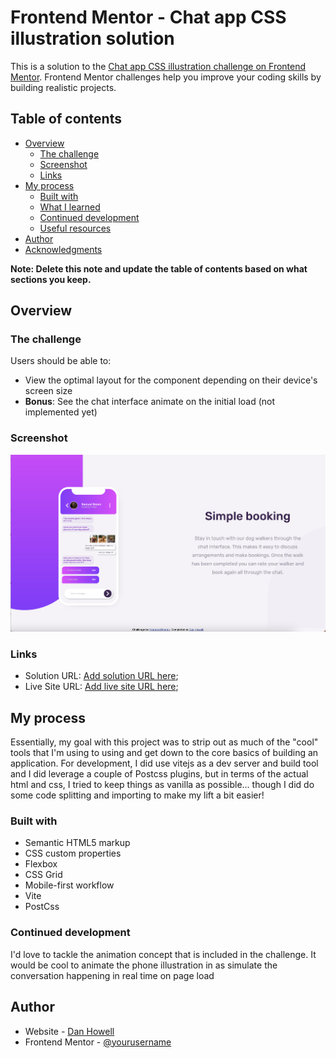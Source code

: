 # Frontend Mentor - Chat app CSS illustration solution

This is a solution to the [Chat app CSS illustration challenge on Frontend Mentor](https://www.frontendmentor.io/challenges/chat-app-css-illustration-O5auMkFqY). Frontend Mentor challenges help you improve your coding skills by building realistic projects.

## Table of contents

- [Overview](#overview)
  - [The challenge](#the-challenge)
  - [Screenshot](#screenshot)
  - [Links](#links)
- [My process](#my-process)
  - [Built with](#built-with)
  - [What I learned](#what-i-learned)
  - [Continued development](#continued-development)
  - [Useful resources](#useful-resources)
- [Author](#author)
- [Acknowledgments](#acknowledgments)

**Note: Delete this note and update the table of contents based on what sections you keep.**

## Overview

### The challenge

Users should be able to:

- View the optimal layout for the component depending on their device's screen size
- **Bonus**: See the chat interface animate on the initial load (not implemented yet)

### Screenshot

![](./screenshot.png)

### Links

- Solution URL: [Add solution URL here](https://github.com/cdanhowell/frontend-mentor-chatapp-illustration-challenge);
- Live Site URL: [Add live site URL here](https://cdanhowell.github.io/frontend-mentor-chatapp-illustration-challenge/);

## My process

Essentially, my goal with this project was to strip out as much of the "cool" tools that I'm using to using and get down to the core basics of building an application. For development, I did use vitejs as a dev server and build tool and I did leverage a couple of Postcss plugins, but in terms of the actual html and css, I tried to keep things as vanilla as possible... though I did do some code splitting and importing to make my lift a bit easier!

### Built with

- Semantic HTML5 markup
- CSS custom properties
- Flexbox
- CSS Grid
- Mobile-first workflow
- Vite
- PostCss

### Continued development

I'd love to tackle the animation concept that is included in the challenge. It would be cool to animate the phone illustration in as simulate the conversation happening in real time on page load

## Author

- Website - [Dan Howell](https://www.syntesesolutions.com)
- Frontend Mentor - [@yourusername](https://www.frontendmentor.io/profile/cdanhowell)
